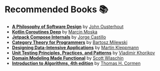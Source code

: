 # Recommended Books 📚

- **[A Philosophy of Software Design](https://www.amazon.com/Philosophy-Software-Design-John-Ousterhout/dp/1732102201)** by [John Ousterhout](https://www.google.com/search?q=john+ousterhout&oq=John+Ousterhout)
- **[Kotlin Coroutines Deep](https://www.amazon.com/Kotlin-Coroutines-Deep-Marcin-Moskala/dp/8396395837)** by [Marcin Moska](https://www.google.com/search?q=marcin+moska%C5%82a&oq=Marcin+Moska%C5%82a)
- **[Jetpack Compose Internals](https://jorgecastillo.dev/book/)** by [Jorge Castillo](https://jorgecastillo.dev/)
- **[Category Theory for Programmers](https://github.com/hmemcpy/milewski-ctfp-pdf)** by [Bartosz Milewski](https://www.google.com/search?q=Bartosz+Milewski)
- **[Designing Data-Intensive Applications](https://www.amazon.com/Designing-Data-Intensive-Applications-Reliable-Maintainable/dp/1449373321)** by [Martin Kleppmann](https://www.google.com/search?q=martin+kleppmann&oq=Martin+Kleppmann)
- **[Unit Testing Principles, Practices, and Patterns](https://www.amazon.com/gp/aw/d/B09782L692/ref=tmm_kin_swatch_0?ie=UTF8&qid=&sr=)** by [Vladimir Khorikov](https://www.google.com/search?q=vladimir+khorikov)
- **[Domain Modeling Made Functional](https://www.amazon.com/Domain-Modeling-Made-Functional-Domain-Driven/dp/1680502549)** by [Scott Wlaschin](https://www.google.com/search?q=Scott+Wlaschin)
- **[Introduction to Algorithms, 4th edition](https://www.amazon.com/Introduction-Algorithms-fourth-Thomas-Cormen/dp/026204630X)** by [Thomas H. Cormen](https://www.google.com/search?q=thomas+h.+cormen&oq=Thomas+H.+Cormen)
